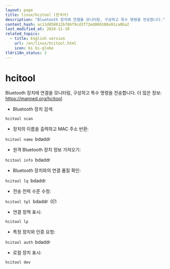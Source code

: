 ```yaml
---
layout: page
title: linux/hcitool (한국어)
description: "Bluetooth 장치에 연결을 모니터링, 구성하고 특수 명령을 전송합니다."
content_hash: ac11d858612b786f9cd3f72ed860188a91ca0ba2
last_modified_at: 2024-11-10
related_topics:
  - title: English version
    url: /en/linux/hcitool.html
    icon: bi bi-globe
tldri18n_status: 2
---
```

# hcitool

Bluetooth 장치에 연결을 모니터링, 구성하고 특수 명령을 전송합니다.
더 많은 정보: <https://manned.org/hcitool>.

- Bluetooth 장치 검색:

`hcitool scan`

- 장치의 이름을 출력하고 MAC 주소 반환:

`hcitool name `<span class="tldr-var badge badge-pill bg-dark-lm bg-white-dm text-white-lm text-dark-dm font-weight-bold">bdaddr</span>

- 원격 Bluetooth 장치 정보 가져오기:

`hcitool info `<span class="tldr-var badge badge-pill bg-dark-lm bg-white-dm text-white-lm text-dark-dm font-weight-bold">bdaddr</span>

- Bluetooth 장치와의 연결 품질 확인:

`hcitool lq `<span class="tldr-var badge badge-pill bg-dark-lm bg-white-dm text-white-lm text-dark-dm font-weight-bold">bdaddr</span>

- 전송 전력 수준 수정:

`hcitool tpl `<span class="tldr-var badge badge-pill bg-dark-lm bg-white-dm text-white-lm text-dark-dm font-weight-bold">bdaddr</span>` `<span class="tldr-var badge badge-pill bg-dark-lm bg-white-dm text-white-lm text-dark-dm font-weight-bold">0|1</span>

- 연결 정책 표시:

`hcitool lp`

- 특정 장치와 인증 요청:

`hcitool auth `<span class="tldr-var badge badge-pill bg-dark-lm bg-white-dm text-white-lm text-dark-dm font-weight-bold">bdaddr</span>

- 로컬 장치 표시:

`hcitool dev`
